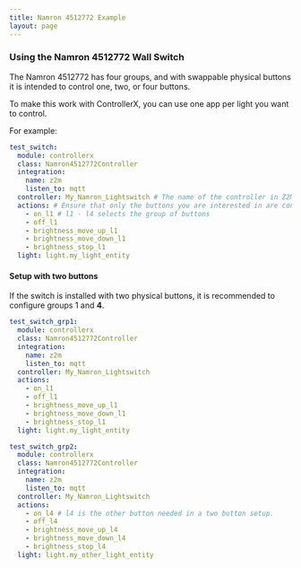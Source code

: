 ```yaml
---
title: Namron 4512772 Example
layout: page
---
```


### Using the Namron 4512772 Wall Switch

The Namron 4512772 has four groups, and with swappable physical buttons it is intended to control one, two, or four buttons.

To make this work with ControllerX, you can use one app per light you want to control.

For example:

```yaml
test_switch:
  module: controllerx
  class: Namron4512772Controller
  integration:
    name: z2m
    listen_to: mqtt
  controller: My_Namron_Lightswitch # The name of the controller in Z2M
  actions: # Ensure that only the buttons you are interested in are configured.
    - on_l1 # l1 - l4 selects the group of buttons
    - off_l1
    - brightness_move_up_l1
    - brightness_move_down_l1
    - brightness_stop_l1
  light: light.my_light_entity
```

#### Setup with two buttons

If the switch is installed with two physical buttons, it is recommended to configure groups 1 and **4**.

```yaml
test_switch_grp1:
  module: controllerx
  class: Namron4512772Controller
  integration:
    name: z2m
    listen_to: mqtt
  controller: My_Namron_Lightswitch
  actions:
    - on_l1
    - off_l1
    - brightness_move_up_l1
    - brightness_move_down_l1
    - brightness_stop_l1
  light: light.my_light_entity

test_switch_grp2:
  module: controllerx
  class: Namron4512772Controller
  integration:
    name: z2m
    listen_to: mqtt
  controller: My_Namron_Lightswitch
  actions:
    - on_l4 # l4 is the other button needed in a two button setup.
    - off_l4
    - brightness_move_up_l4
    - brightness_move_down_l4
    - brightness_stop_l4
  light: light.my_other_light_entity
```
